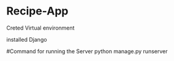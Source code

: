 # Recipe-App

Creted Virtual environment

installed Django 


#Command for running the Server
python manage.py runserver
